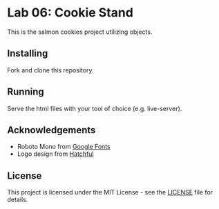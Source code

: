 # Lab 06: Cookie Stand
This is the salmon cookies project utilizing objects.

## Installing
Fork and clone this repository.

## Running
Serve the html files with your tool of choice (e.g. live-server).

## Acknowledgements
- Roboto Mono from [Google Fonts](https://fonts.google.com)
- Logo design from [Hatchful](https://hatchful.shopify.com)

## License
This project is licensed under the MIT License - see the [LICENSE](./LICENSE) file for details.